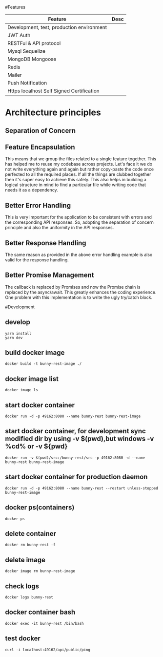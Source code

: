 #Features
<table>
<thead><tr><th>Feature</th><th>Desc</th></tr></thead>
<tbody>
<tr><td>Development, test, production environment</td><td></td></tr>
<tr><td>JWT Auth</td><td>  </td></tr>
<tr><td>RESTFul & API protocol</td><td></td></tr>
<tr><td>Mysql Sequelize</td><td></td></tr>
<tr><td>MongoDB Mongoose</td><td></td></tr>
<tr><td>Redis</td><td></td></tr>
<tr><td>Mailer</td><td></td></tr>
<tr><td>Push Notification</td><td></td></tr>
<tr><td>Https localhost Self Signed Certification</td><td></td></tr>
</tbody>
</table>

# Architecture principles

## Separation of Concern

## Feature Encapsulation

This means that we group the files related to a single feature together. This has helped me to reuse my codebase across projects. Let's face it we do not write everything again and again but rather copy-paste the code once perfected to all the required places. If all the things are clubbed together then it's super easy to achieve this safely. This also helps in building a logical structure in mind to find a particular file while writing code that needs it as a dependency.

## Better Error Handling
This is very important for the application to be consistent with errors and the corresponding API responses. So, adopting the separation of concern principle and also the uniformity in the API responses.
## Better Response Handling
The same reason as provided in the above error handling example is also valid for the response handling. 
## Better Promise Management
The callback is replaced by Promises and now the Promise chain is replaced by the async/await. This greatly enhances the coding experience. One problem with this implementation is to write the ugly try/catch block.
<!--## Robust Unit Tests
The primary purpose of Unit-test is not to detect incorrect grammar but to validate behaviors of logics.-->

<!--## Simple Deployability
Dockerfile and docker-compose.yml to simplify the deployment of the application. It is also possible to manually deploy the application.-->


#Development

## develop
```shell script
yarn install
yarn dev
```

## build docker image
```shell script
docker build -t bunny-rest-image ./
```

## docker image list
```shell script
docker image ls
```
## start docker container
```shell script
docker run -d -p 49162:8080 --name bunny-rest bunny-rest-image
```

##  start docker container, for development sync modified dir by using -v $(pwd),but windows -v %cd% or -v ${pwd}
```shell script
docker run -v $(pwd)/src:/bunny-rest/src -p 49162:8080 -d --name bunny-rest bunny-rest-image

```

##  start docker container for production daemon
```shell script
docker run -d -p 49162:8080 --name bunny-rest --restart unless-stopped bunny-rest-image
```
## docker ps(containers)
```shell script
docker ps
```

## delete container
```shell script
docker rm bunny-rest -f
```

## delete image
```shell script
docker image rm bunny-rest-image
```

## check logs
```shell script
docker logs bunny-rest
```

## docker container  bash
```shell script
docker exec -it bunny-rest /bin/bash
```

## test docker
```shell script
curl -i localhost:49162/api/public/ping
```
